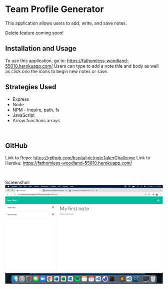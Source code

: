 # Team Profile Generator

This application allows users to add, write, and save notes. 

Delete feature coming soon! 

## Installation and Usage 

To use this application, go to: https://fathomless-woodland-55010.herokuapp.com/
Users can type to add a note title and body as well as click ono the icons to begin new notes or save. 

## Strategies Used 
* Express
* Node
* NPM - inquire, path, fs
* JavaScript
* Arrow functions arrays

</br>

## GitHub 
Link to Repo: https://github.com/kspitalnic/noteTakerChallenge 
Link to Heroku: https://fathomless-woodland-55010.herokuapp.com/

  <br/>

Screenshot: <img src='screenshot.png'>
